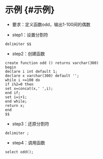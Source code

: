 # 示例 {#示例}

* 要求：定义函数odd，输出1-100间的偶数

* step1：设置分割符

```
delimiter $$
```

* step2：创建函数

```
create function odd () returns varchar(300)
begin
declare i int default 1;
declare x varchar(300) default '';
while i <=100 do
if i%2=0 then
set x=concat(x,' ',i);
end if;
set i=i+1;
end while;
return x;
end
$$
```

* step3：还原分割符

```
delimiter ;
```

* step4：调用函数

```
select odd();
```



